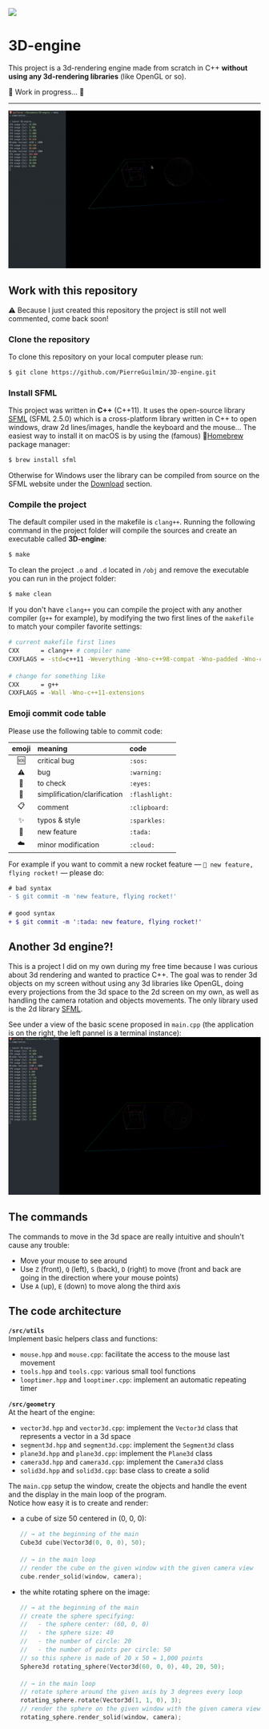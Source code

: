 [![](https://travis-ci.org/PierreGuilmin/test_3D-engine.svg?branch=master)](https://travis-ci.org/PierreGuilmin/test_3D-engine)

# 3D-engine

This project is a 3d-rendering engine made from scratch in C++ **without using any 3d-rendering libraries** (like OpenGL or so).

:construction: Work in progress... :construction:

***

![demo.gif](game_snapshots/demo.gif)


## Work with this repository

:warning: Because I just created this repository the project is still not well commented, come back soon!

### Clone the repository

To clone this repository on your local computer please run:
```bash
$ git clone https://github.com/PierreGuilmin/3D-engine.git
```

### Install SFML
This project was written in **C++** (C++11). It uses the open-source library [SFML](https://www.sfml-dev.org/index.php) (SFML 2.5.0) which is a cross-platform library written in C++ to open windows, draw 2d lines/images, handle the keyboard and the mouse... The easiest way to install it on macOS is by using the (famous) 🍺[Homebrew](https://brew.sh) package manager:
```bash
$ brew install sfml
```
Otherwise for Windows user the library can be compiled from source on the SFML website under the [Download](https://www.sfml-dev.org/download/sfml/2.5.0/index.php) section.

### Compile the project
The default compiler used in the makefile is `clang++`. Running the following command in the project folder will compile the sources and create an executable called **3D-engine**:
```bash
$ make
```

To clean the project `.o` and `.d` located in `/obj` and remove the executable you can run in the project folder:
```bash
$ make clean
```

If you don't have `clang++` you can compile the project with any another compiler (`g++` for example), by modifying the two first lines of the `makefile` to match your compiler favorite settings:
```bash
# current makefile first lines
CXX      = clang++ # compiler name
CXXFLAGS = -std=c++11 -Weverything -Wno-c++98-compat -Wno-padded -Wno-conversion -Wno-global-constructors -Wno-exit-time-destructors # compiler flags

# change for something like
CXX      = g++
CXXFLAGS = -Wall -Wno-c++11-extensions
```

### Emoji commit code table

Please use the following table to commit code:

| emoji        | meaning                      | code           |
| :----------: | :--------------------------- | :------------- |
| :sos:        | critical bug                 | `:sos:`        |
| :warning:    | bug                          | `:warning:`    |
| :eyes:       | to check                     | `:eyes:`       |
| :flashlight: | simplification/clarification | `:flashlight:` |
| :clipboard:  | comment                      | `:clipboard:`  |
| :sparkles:   | typos & style                | `:sparkles:`   |
| :tada:       | new feature                  | `:tada:`       |
| :cloud:      | minor modification           | `:cloud:`      |

For example if you want to commit a new rocket feature — `🎉 new feature, flying rocket!` — please do:
```diff
# bad syntax
- $ git commit -m 'new feature, flying rocket!'

# good syntax
+ $ git commit -m ':tada: new feature, flying rocket!'
```

## Another 3d engine?!

This is a project I did on my own during my free time because I was curious about 3d rendering and wanted to practice C++. The goal was to render 3d objects on my screen without using any 3d libraries like OpenGL, doing every projections from the 3d space to the 2d screen on my own, as well as handling the camera rotation and objects movements. The only library used is the 2d library [SFML](https://www.sfml-dev.org/index.php).

See under a view of the basic scene proposed in `main.cpp` (the application is on the right, the left pannel is a terminal instance):
![basic_scene.png](game_snapshots/basic_scene.png)


## The commands

The commands to move in the 3d space are really intuitive and shouln't cause any trouble:
* Move your mouse to see around
* Use `Z` (front), `Q` (left), `S` (back), `D` (right) to move (front and back are going in the direction where your mouse points)
* Use `A` (up), `E` (down) to move along the third axis


## The code architecture
**`/src/utils`**  
Implement basic helpers class and functions:
* `mouse.hpp` and `mouse.cpp`: facilitate the access to the mouse last movement
* `tools.hpp` and `tools.cpp`: various small tool functions
* `looptimer.hpp` and `looptimer.cpp`: implement an automatic repeating timer

**`/src/geometry`**  
At the heart of the engine:
* `vector3d.hpp` and `vector3d.cpp`: implement the `Vector3d` class that represents a vector in a 3d space
* `segment3d.hpp` and `segment3d.cpp`: implement the `Segment3d` class
* `plane3d.hpp` and `plane3d.cpp`: implement the `Plane3d` class
* `camera3d.hpp` and `camera3d.cpp`: implement the `Camera3d` class
* `solid3d.hpp` and `solid3d.cpp`: base class to create a solid


The `main.cpp` setup the window, create the objects and handle the event and the display in the main loop of the program.  
Notice how easy it is to create and render:
* a cube of size 50 centered in (0, 0, 0):
    ```C++
    // → at the beginning of the main
    Cube3d cube(Vector3d(0, 0, 0), 50);

    // → in the main loop
    // render the cube on the given window with the given camera view
    cube.render_solid(window, camera);
    ```
* the white rotating sphere on the image:
    ```C++
    // → at the beginning of the main
    // create the sphere specifying:
    //   - the sphere center: (60, 0, 0)
    //   - the sphere size: 40
    //   - the number of circle: 20
    //   - the number of points per circle: 50
    // so this sphere is made of 20 x 50 = 1,000 points
    Sphere3d rotating_sphere(Vector3d(60, 0, 0), 40, 20, 50);

    // → in the main loop
    // rotate sphere around the given axis by 3 degrees every loop
    rotating_sphere.rotate(Vector3d(1, 1, 0), 3);
    // render the sphere on the given window with the given camera view
    rotating_sphere.render_solid(window, camera);
    ```
